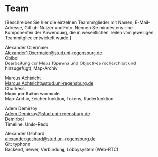 # Team

[Beschreiben Sie hier die einzelnen Teammitglieder mit Namen, E-Mail-Adresse, Github-Nutzer und Foto. Nennen Sie mindestens eine Komponenten der Anwendung, die in wesentlichen Teilen vom jeweiligen Teammitglied entwickelt wurde.]

Alexander Obermaier <br>
Alexander1.Obermaier@stud.uni-regensburg.de <br>
Obiboi <br>
Bearbeitung der Maps (Spawns und Objectives recherchiert und hinzugefügt), Map-Archiv <br>


Marcus Achtnicht <br>
Marcus.Achtnicht@stud.uni-regensburg.de <br>
Chorkess <br>
Maps per Button wechseln <br>
Map-Archiv, Zeichenfunktion, Tokens, Radierfunktion <br>


Adem Demirsoy  <br>
Adem.Demirsoy@stud.uni-regensburg.de <br>
Demirboi  <br>
Timeline, Undo-Redo <br>

Alexander Gebhard <br>
alexander.gebhard@stud.uni-regensburg.de <br>
Git: typhonn <br>
Backend, Server, Verbindung, Lobbysystem (Web-RTC)
















